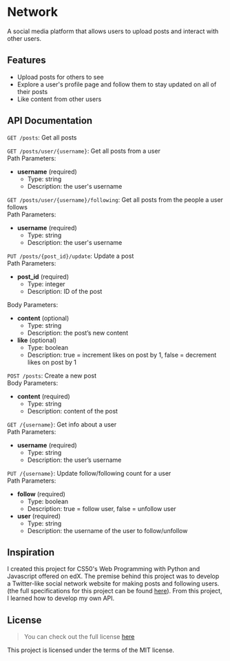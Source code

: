 # Network
A social media platform that allows users to upload posts and interact with other users.

## Features
- Upload posts for others to see
- Explore a user's profile page and follow them to stay updated on all of their posts
- Like content from other users

## API Documentation
`GET /posts`: Get all posts

`GET /posts/user/{username}`: Get all posts from a user  
Path Parameters:
- **username** (required)
    - Type: string
    - Description: the user's username

`GET /posts/user/{username}/following`: Get all posts from the people a user follows  
Path Parameters:
- **username** (required)
    - Type: string
    - Description: the user's username

`PUT /posts/{post_id}/update`: Update a post  
Path Parameters:
- **post_id** (required)
    - Type: integer
    - Description: ID of the post  

Body Parameters:
- **content** (optional)
    - Type: string
    - Description: the post’s new content
- **like** (optional)
    - Type: boolean
    - Description: true = increment likes on post by 1, false = decrement likes on post by 1

`POST /posts`: Create a new post  
Body Parameters:
- **content** (required)
    - Type: string
    - Description: content of the post

`GET /{username}`: Get info about a user  
Path Parameters:
- **username** (required)
    - Type: string
    - Description: the user’s username

`PUT /{username}`: Update follow/following count for a user  
Path Parameters:
- **follow** (required)
    - Type: boolean
    - Description: true = follow user, false = unfollow user
- **user** (required)
    - Type: string
    - Description: the username of the user to follow/unfollow

## Inspiration
I created this project for CS50's Web Programming with Python and Javascript offered on edX. The premise behind this project was to develop a Twitter-like social network website for making posts and following users. (the full specifications for this project can be found [here](https://cs50.harvard.edu/web/2020/projects/4/network/)). From this project, I learned how to develop my own API.

## License
> You can check out the full license [here](https://github.com/TylerWon/network/blob/master/LICENSE)

This project is licensed under the terms of the MIT license. 
